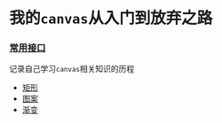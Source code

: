 # 我的`canvas`从入门到放弃之路

### [常用接口](./api.html)

记录自己学习`canvas`相关知识的历程

  - [矩形](./rect.html)
  - [图案](./pattern.html)
  - [渐变](./gradient.html)
